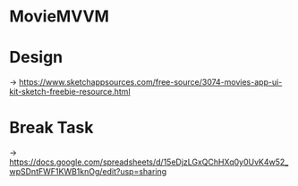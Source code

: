# MovieMVVM

# Design

-> https://www.sketchappsources.com/free-source/3074-movies-app-ui-kit-sketch-freebie-resource.html

# Break Task 

-> https://docs.google.com/spreadsheets/d/15eDjzLGxQChHXq0y0UvK4w52_wpSDntFWF1KWB1knOg/edit?usp=sharing
